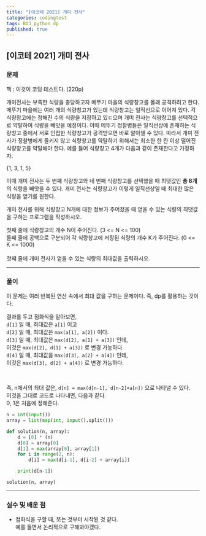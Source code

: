 ```yaml
---
title: "[이코테 2021] 개미 전사"
categories: codingtest
tags: BOJ python dp
published: true
---
```


## [이코테 2021] 개미 전사

### 문제

책 : 이것이 코딩 테스트다. (220p)

개미전사는 부족한 식량을 충당하고자 메뚜기 마을의 식량창고를 몰래 공격하려고 한다. 메뚜기 마을에는 여러 개의 식량창고가 있는데 식량창고는 일직선으로 이어져 있다. 각 식량창고에는 정해진 수의 식량을 저장하고 있ㄷ으며 개미 전사는 식량창고를 선택적으로 약탈하여 식량을 빼앗을 예정이다. 이때 메뚜기 정찰병들은 일직선상에 존재하는 식량창고 중에서 서로 인접한 식량창고가 공격받으면 바로 알아챌 수 있다. 따라서 개미 전사가 정찰병에게 들키지 않고 식량창고를 약탈하기 위해서는 최소한 한 칸 이상 떨어진 식량창고를 약탈해야 한다. 예를 들어 식량창고 4개가 다음과 같이 존재한다고 가정하자.

{1, 3, 1, 5}

이때 개미 전사는 두 번째 식량창고와 네 번째 식량창고를 선택했을 때 최댓값인 **총 8개**의 식량을 빼앗을 수 있다. 개미 전사는 식량창고가 이렇게 일직선상일 때 최대한 많은 식량을 얻기를 원한다.

개미 전사를 위해 식량창고 N개에 대한 정보가 주어졌을 때 얻을 수 있는 식량의 최댓값을 구하는 프로그램을 작성하시오.

첫째 줄에 식량창고의 개수 N이 주어진다. (3 <= N <= 100)  
둘째 줄에 공백으로 구분되어 각 식량창고에 저장된 식량의 개수 K가 주어진다. (0 <= K <= 1000)  
<br>
첫쨰 줄에 개미 전사가 얻을 수 있는 식량의 최대값을 출력하시오.

---

### 풀이

이 문제는 여러 반복된 연산 속에서 최대 값을 구하는 문제이다. 즉, dp를 활용하는 것이다.

결과를 두고 점화식을 알아보면,  
`d[1]` 일 때, 최대값은 `a[1]` 이고  
`d[2]` 일 때, 최대값은 `max(a[1], a[2])` 이다.  
`d[3]` 일 때, 최대값은 `max(d[2], a[1] + a[3])` 인데,  
이것은 `max(d[2], d[1] + a[3])` 로 변경 가능하다.  
`d[4]` 일 때, 최대값을 `max(d[3], a[2] + a[4])` 인데,  
이것은 `max(d[3], d[2] + a[4])` 로 변경 가능하다.

<br>

즉, n에서의 최대 값은, `d[n] = max(d[n-1], d[n-2]+a[n])` 으로 나타낼 수 있다.  
이것을 그대로 코드로 나타내면, 다음과 같다.  
0, 1은 처음에 정해준다.

```python
n = int(input())
array = list(map(int, input().split()))

def solution(n, array):
    d = [0] * (n)
    d[0] = array[0]
    d[1] = max(array[0], array[1])
    for i in range(2, n):
        d[i] = max(d[i-1], d[i-2] + array[i])

    print(d[n-1])

solution(n, array)
```

---

### 실수 및 배운 점

- 점화식을 구할 때, 쪼는 것부터 시작된 것 같다.  
  예를 들면서 논리적으로 구해봐야겠다.
